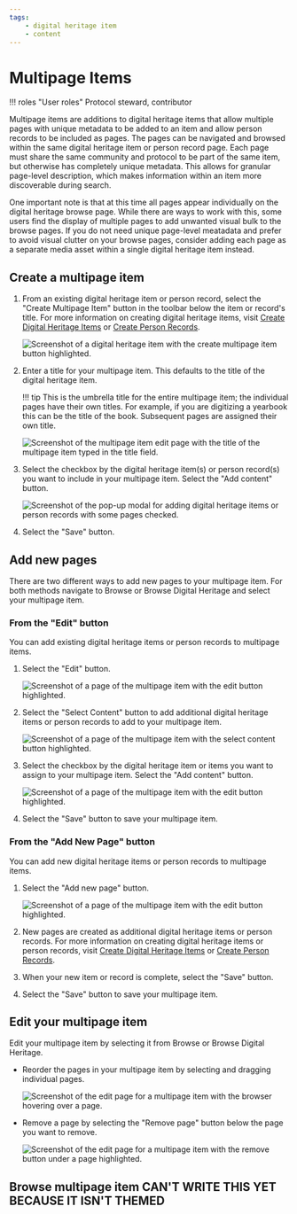 ```yaml
---
tags:
    - digital heritage item
    - content
---
```

# Multipage Items

!!! roles "User roles" 
    Protocol steward, contributor

Multipage items are additions to digital heritage items that allow multiple pages with unique metadata to be added to an item and allow person records to be included as pages. The pages can be navigated and browsed within the same digital heritage item or person record page. Each page must share the same community and protocol to be part of the same item, but otherwise has completely unique metadata. This allows for granular page-level description, which makes information within an item more discoverable during search.  

One important note is that at this time all pages appear individually on the digital heritage browse page. While there are ways to work with this, some users find the display of multiple pages to add unwanted visual bulk to the browse pages. If you do not need unique page-level meatadata and prefer to avoid visual clutter on your browse pages, consider adding each page as a separate media asset within a single digital heritage item instead.

## Create a multipage item

1. From an existing digital heritage item or person record, select the "Create Multipage Item" button in the toolbar below the item or record's title. For more information on creating digital heritage items, visit [Create Digital Heritage Items](CreateDHItem.md) or [Create Person Records](../person-records/CreatePersonRecords.md).

    ![Screenshot of a digital heritage item with the create multipage item button highlighted.](../_embeds/multipage1.png)

2. Enter a title for your multipage item. This defaults to the title of the digital heritage item.

    !!! tip
        This is the umbrella title for the entire multipage item; the individual pages have their own titles. For example, if you are digitizing a yearbook this can be the title of the book. Subsequent pages are assigned their own title.

    ![Screenshot of the multipage item edit page with the title of the multipage item typed in the title field.](../_embeds/multipage2.png)

3. Select the checkbox by the digital heritage item(s) or person record(s) you want to include in your multipage item. Select the "Add content" button.

    ![Screenshot of the pop-up modal for adding digital heritage items or person records with some pages checked.](../_embeds/multipage3.png)

4. Select the "Save" button.

## Add new pages

There are two different ways to add new pages to your multipage item. For both methods navigate to Browse or Browse Digital Heritage and select your multipage item.

### From the "Edit" button

You can add existing digital heritage items or person records to multipage items.

1. Select the "Edit" button. 

    ![Screenshot of a page of the multipage item with the edit button highlighted.](../_embeds/placeholderscreenshot.png)

2. Select the "Select Content" button to add additional digital heritage items or person records to add to your multipage item.

    ![Screenshot of a page of the multipage item with the select content button highlighted.](../_embeds/placeholderscreenshot.png)

3. Select the checkbox by the digital heritage item or items you want to assign to your multipage item. Select the "Add content" button.

    ![Screenshot of a page of the multipage item with the edit button highlighted.](../_embeds/placeholderscreenshot.png)

4. Select the "Save" button to save your multipage item.

### From the "Add New Page" button 

You can add new digital heritage items or person records to multipage items.

1. Select the "Add new page" button.

    ![Screenshot of a page of the multipage item with the edit button highlighted.](../_embeds/placeholderscreenshot.png)

2. New pages are created as additional digital heritage items or person records. For more information on creating digital heritage items or person records, visit [Create Digital Heritage Items](CreateDHItem.md) or [Create Person Records](../person-records/CreatePersonRecords.md).
3. When your new item or record is complete, select the "Save" button. 
4. Select the "Save" button to save your multipage item.

## Edit your multipage item

Edit your multipage item by selecting it from Browse or Browse Digital Heritage. 

- Reorder the pages in your multipage item by selecting and dragging individual pages.

    ![Screenshot of the edit page for a multipage item with the browser hovering over a page.](../_embeds/placeholderscreenshot.png)

- Remove a page by selecting the "Remove page" button below the page you want to remove.

    ![Screenshot of the edit page for a multipage item with the remove button under a page highlighted.](../_embeds/placeholderscreenshot.png)

## Browse multipage item CAN'T WRITE THIS YET BECAUSE IT ISN'T THEMED
